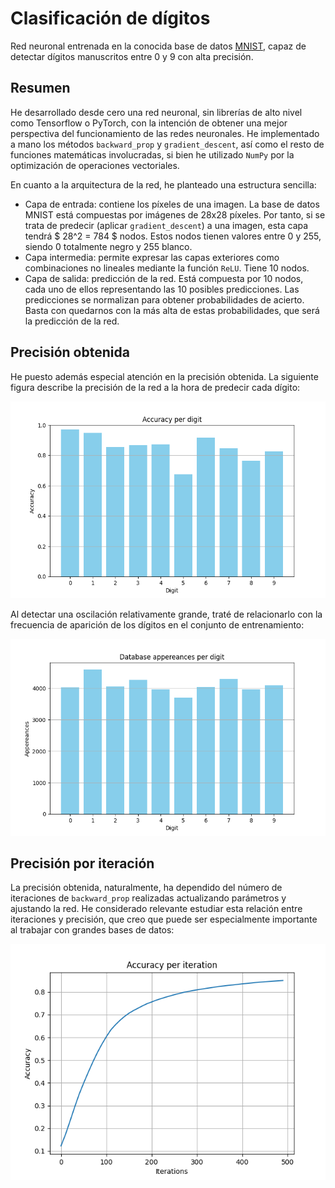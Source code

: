 # Clasificación de dígitos
Red neuronal entrenada en la conocida base de datos [MNIST](https://www.kaggle.com/datasets/hojjatk/mnist-dataset), capaz de detectar dígitos manuscritos entre 0 y 9 con alta precisión.

## Resumen
He desarrollado desde cero una red neuronal, sin librerías de alto nivel como Tensorflow o PyTorch, con la intención de obtener una mejor perspectiva del funcionamiento de las redes neuronales. He implementado a mano los métodos `backward_prop` y `gradient_descent`, así como el resto de funciones matemáticas involucradas, si bien he utilizado `NumPy` por la optimización de operaciones vectoriales.

En cuanto a la arquitectura de la red, he planteado una estructura sencilla:
- Capa de entrada: contiene los píxeles de una imagen. La base de datos MNIST está compuestas por imágenes de 28x28 píxeles. Por tanto, si se trata de predecir (aplicar `gradient_descent`) a una imagen, esta capa tendrá $ 28^2 = 784 $ nodos. Estos nodos tienen valores entre 0 y 255, siendo 0 totalmente negro y 255 blanco. 
- Capa intermedia: permite expresar las capas exteriores como combinaciones no lineales mediante la función `ReLU`. Tiene 10 nodos.
- Capa de salida: predicción de la red. Está compuesta por 10 nodos, cada uno de ellos representando las 10 posibles predicciones. Las predicciones se normalizan para obtener probabilidades de acierto. Basta con quedarnos con la más alta de estas probabilidades, que será la predicción de la red.

## Precisión obtenida

He puesto además especial atención en la precisión obtenida. La siguiente figura describe la precisión de la red a la hora de predecir cada dígito:

![Precisión por dígito](results/accuracy.png)

Al detectar una oscilación relativamente grande, traté de relacionarlo con la frecuencia de aparición de los dígitos en el conjunto de entrenamiento:

![Frecuencia por dígito](results/appereances.png)

## Precisión por iteración

La precisión obtenida, naturalmente, ha dependido del número de iteraciones de `backward_prop` realizadas actualizando parámetros y ajustando la red. He considerado relevante estudiar esta relación entre iteraciones y precisión, que creo que puede ser especialmente importante al trabajar con grandes bases de datos:

![Precisión por iteración](results/iterations.png)

